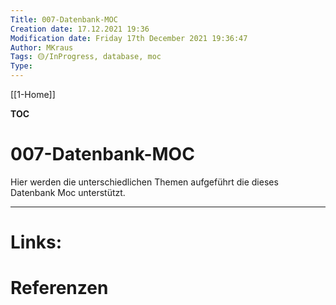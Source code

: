 ```yaml
---
Title: 007-Datenbank-MOC
Creation date: 17.12.2021 19:36
Modification date: Friday 17th December 2021 19:36:47
Author: MKraus
Tags: 🟡/InProgress, database, moc
Type:
---
```


[[1-Home]]

**TOC**

# 007-Datenbank-MOC
Hier werden die unterschiedlichen Themen aufgeführt die dieses Datenbank Moc unterstützt.

---

# Links:
 
# Referenzen
